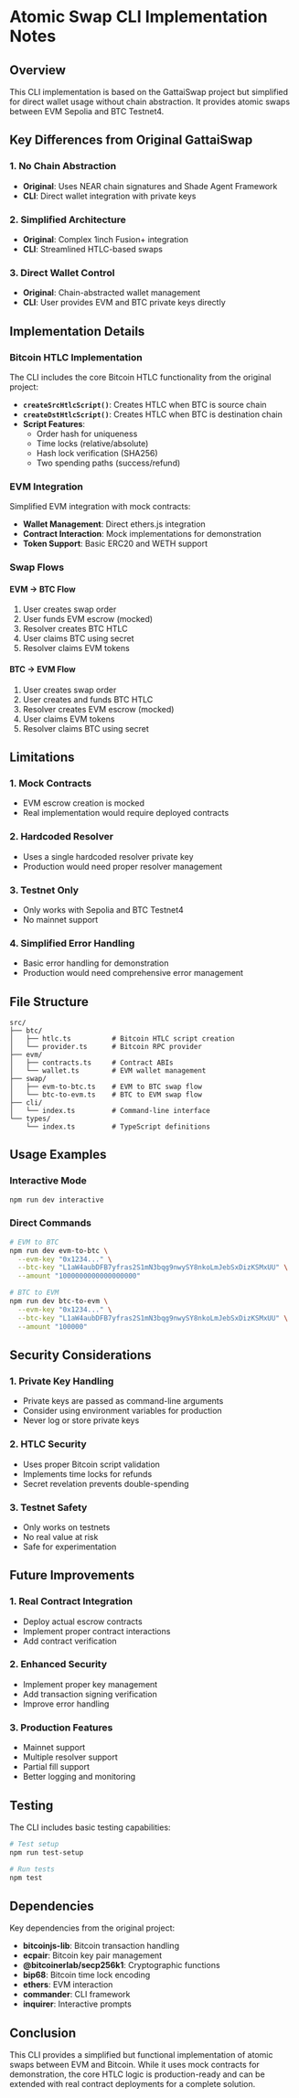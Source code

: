 # Atomic Swap CLI Implementation Notes

## Overview

This CLI implementation is based on the GattaiSwap project but simplified for direct wallet usage without chain abstraction. It provides atomic swaps between EVM Sepolia and BTC Testnet4.

## Key Differences from Original GattaiSwap

### 1. **No Chain Abstraction**
- **Original**: Uses NEAR chain signatures and Shade Agent Framework
- **CLI**: Direct wallet integration with private keys

### 2. **Simplified Architecture**
- **Original**: Complex 1inch Fusion+ integration
- **CLI**: Streamlined HTLC-based swaps

### 3. **Direct Wallet Control**
- **Original**: Chain-abstracted wallet management
- **CLI**: User provides EVM and BTC private keys directly

## Implementation Details

### Bitcoin HTLC Implementation

The CLI includes the core Bitcoin HTLC functionality from the original project:

- **`createSrcHtlcScript()`**: Creates HTLC when BTC is source chain
- **`createDstHtlcScript()`**: Creates HTLC when BTC is destination chain
- **Script Features**:
  - Order hash for uniqueness
  - Time locks (relative/absolute)
  - Hash lock verification (SHA256)
  - Two spending paths (success/refund)

### EVM Integration

Simplified EVM integration with mock contracts:

- **Wallet Management**: Direct ethers.js integration
- **Contract Interaction**: Mock implementations for demonstration
- **Token Support**: Basic ERC20 and WETH support

### Swap Flows

#### EVM → BTC Flow
1. User creates swap order
2. User funds EVM escrow (mocked)
3. Resolver creates BTC HTLC
4. User claims BTC using secret
5. Resolver claims EVM tokens

#### BTC → EVM Flow
1. User creates swap order
2. User creates and funds BTC HTLC
3. Resolver creates EVM escrow (mocked)
4. User claims EVM tokens
5. Resolver claims BTC using secret

## Limitations

### 1. **Mock Contracts**
- EVM escrow creation is mocked
- Real implementation would require deployed contracts

### 2. **Hardcoded Resolver**
- Uses a single hardcoded resolver private key
- Production would need proper resolver management

### 3. **Testnet Only**
- Only works with Sepolia and BTC Testnet4
- No mainnet support

### 4. **Simplified Error Handling**
- Basic error handling for demonstration
- Production would need comprehensive error management

## File Structure

```
src/
├── btc/
│   ├── htlc.ts          # Bitcoin HTLC script creation
│   └── provider.ts      # Bitcoin RPC provider
├── evm/
│   ├── contracts.ts     # Contract ABIs
│   └── wallet.ts        # EVM wallet management
├── swap/
│   ├── evm-to-btc.ts    # EVM to BTC swap flow
│   └── btc-to-evm.ts    # BTC to EVM swap flow
├── cli/
│   └── index.ts         # Command-line interface
└── types/
    └── index.ts         # TypeScript definitions
```

## Usage Examples

### Interactive Mode
```bash
npm run dev interactive
```

### Direct Commands
```bash
# EVM to BTC
npm run dev evm-to-btc \
  --evm-key "0x1234..." \
  --btc-key "L1aW4aubDFB7yfras2S1mN3bqg9nwySY8nkoLmJebSxDizKSMxUU" \
  --amount "1000000000000000000"

# BTC to EVM
npm run dev btc-to-evm \
  --evm-key "0x1234..." \
  --btc-key "L1aW4aubDFB7yfras2S1mN3bqg9nwySY8nkoLmJebSxDizKSMxUU" \
  --amount "100000"
```

## Security Considerations

### 1. **Private Key Handling**
- Private keys are passed as command-line arguments
- Consider using environment variables for production
- Never log or store private keys

### 2. **HTLC Security**
- Uses proper Bitcoin script validation
- Implements time locks for refunds
- Secret revelation prevents double-spending

### 3. **Testnet Safety**
- Only works on testnets
- No real value at risk
- Safe for experimentation

## Future Improvements

### 1. **Real Contract Integration**
- Deploy actual escrow contracts
- Implement proper contract interactions
- Add contract verification

### 2. **Enhanced Security**
- Implement proper key management
- Add transaction signing verification
- Improve error handling

### 3. **Production Features**
- Mainnet support
- Multiple resolver support
- Partial fill support
- Better logging and monitoring

## Testing

The CLI includes basic testing capabilities:

```bash
# Test setup
npm run test-setup

# Run tests
npm test
```

## Dependencies

Key dependencies from the original project:

- **bitcoinjs-lib**: Bitcoin transaction handling
- **ecpair**: Bitcoin key pair management
- **@bitcoinerlab/secp256k1**: Cryptographic functions
- **bip68**: Bitcoin time lock encoding
- **ethers**: EVM interaction
- **commander**: CLI framework
- **inquirer**: Interactive prompts

## Conclusion

This CLI provides a simplified but functional implementation of atomic swaps between EVM and Bitcoin. While it uses mock contracts for demonstration, the core HTLC logic is production-ready and can be extended with real contract deployments for a complete solution.
